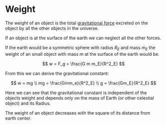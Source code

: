 # Weight

The weight of an object is the total [gravitational force](newtons_law_of_gravitation.md) excreted on the object by all the other objects in the universe.

If an object is at the surface of the earth we can neglect all the other forces.

If the earth would be a symmetric sphere with radius $R_E$ and mass $m_E$ the weight of an small object with mass $m$ at the surface of the earth would be.

$$
w = F_g = \frac{G m m_E}{R^2_E}
$$

From this we can derive the gravitational constant:

$$
w = mg \\
mg = \frac{Gmm_e}{R^2_E} \\
g = \frac{Gm_E}{R^2_E}
$$

Here we can see that the gravitational constant is independent of the objects weight and depends only on the mass of Earth (or other celestial object) and its Radius.

The weight of an object decreases with the square of its distance from earth center.